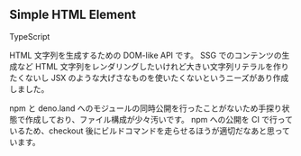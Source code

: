 ## Simple HTML Element

<gh-repo-card name="Tsukina-7mochi/simple-html-element"></gh-repo-card>

<!-- 使った言語・技術 -->
<tech-tags>
TypeScript
</tech-tags>

<!-- 概要 -->
<!-- 作った理由 -->
HTML 文字列を生成するための DOM-like API です。
SSG でのコンテンツの生成など HTML 文字列をレンダリングしたいけれど大きい文字列リテラルを作りたくないし JSX のような大げさなものを使いたくないというニーズがあり作成しました。

<!-- 評価・予定 -->
npm と deno.land へのモジュールの同時公開を行ったことがないため手探り状態で作成しており、ファイル構成が少々汚いです。
npm への公開を CI で行っているため、checkout 後にビルドコマンドを走らせるほうが適切だなあと思っています。
